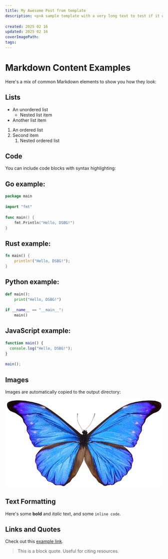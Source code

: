 ```yaml
---
title: My Awesome Post from template
description: <p>A sample template with a very long text to test if it wraps correctly. Lorem ipsum dolor sit amet, consectetur adipiscing elit, sed do eiusmod tempor incididunt ut labore et dolore magna aliqua.</p>

created: 2025 02 16
updated: 2025 02 16
coverImagePath:
tags:
---
```


# Markdown Content Examples

Here's a mix of common Markdown elements to show you how they look:

## Lists

- An unordered list
    - Nested list item
- Another list item

1.  An ordered list
2.  Second item
    1.  Nested ordered list

## Code

You can include code blocks with syntax highlighting:

## Go example:
```go
package main

import "fmt"

func main() {
    fmt.Println("Hello, DSBG!")
}
```

## Rust example:
```rust
fn main() {
    println!("Hello, DSBG!");
}
```

## Python example:
```python
def main():
    print("Hello, DSBG!")

if __name__ == "__main__":
    main()
```

## JavaScript example:
```javascript
function main() {
  console.log("Hello, DSBG!");
}

main();
```

## Images

Images are automatically copied to the output directory:

![A Butterfly](01_butterfly.webp)

## Text Formatting

Here's some **bold** and *italic* text, and some `inline code`.

## Links and Quotes

Check out this [example link](https://example.com).

> This is a block quote. Useful for citing resources.
